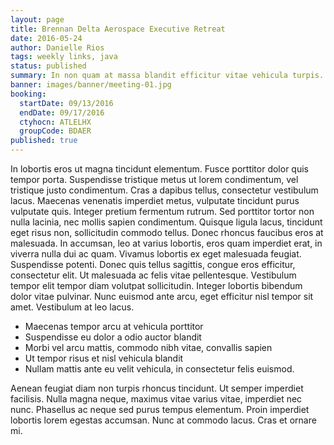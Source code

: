 ```yaml
---
layout: page
title: Brennan Delta Aerospace Executive Retreat
date: 2016-05-24
author: Danielle Rios
tags: weekly links, java
status: published
summary: In non quam at massa blandit efficitur vitae vehicula turpis.
banner: images/banner/meeting-01.jpg
booking:
  startDate: 09/13/2016
  endDate: 09/17/2016
  ctyhocn: ATLELHX
  groupCode: BDAER
published: true
---
```

In lobortis eros ut magna tincidunt elementum. Fusce porttitor dolor quis tempor porta. Suspendisse tristique metus ut lorem condimentum, vel tristique justo condimentum. Cras a dapibus tellus, consectetur vestibulum lacus. Maecenas venenatis imperdiet metus, vulputate tincidunt purus vulputate quis. Integer pretium fermentum rutrum. Sed porttitor tortor non nulla lacinia, nec mollis sapien condimentum. Quisque ligula lacus, tincidunt eget risus non, sollicitudin commodo tellus.
Donec rhoncus faucibus eros at malesuada. In accumsan, leo at varius lobortis, eros quam imperdiet erat, in viverra nulla dui ac quam. Vivamus lobortis ex eget malesuada feugiat. Suspendisse potenti. Donec quis tellus sagittis, congue eros efficitur, consectetur elit. Ut malesuada ac felis vitae pellentesque. Vestibulum tempor elit tempor diam volutpat sollicitudin. Integer lobortis bibendum dolor vitae pulvinar. Nunc euismod ante arcu, eget efficitur nisl tempor sit amet. Vestibulum at leo lacus.

* Maecenas tempor arcu at vehicula porttitor
* Suspendisse eu dolor a odio auctor blandit
* Morbi vel arcu mattis, commodo nibh vitae, convallis sapien
* Ut tempor risus et nisl vehicula blandit
* Nullam mattis ante eu velit vehicula, in consectetur felis euismod.

Aenean feugiat diam non turpis rhoncus tincidunt. Ut semper imperdiet facilisis. Nulla magna neque, maximus vitae varius vitae, imperdiet nec nunc. Phasellus ac neque sed purus tempus elementum. Proin imperdiet lobortis lorem egestas accumsan. Nunc at commodo lacus. Cras et ornare mi.
